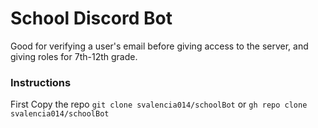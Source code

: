 # School Discord Bot
Good for verifying a user's email before giving access to the server, and giving roles for 7th-12th grade.
### Instructions
First Copy the repo
`git clone svalencia014/schoolBot` 
or
`gh repo clone svalencia014/schoolBot`

